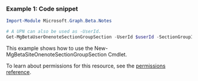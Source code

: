 ### Example 1: Code snippet

```powershell
Import-Module Microsoft.Graph.Beta.Notes

# A UPN can also be used as -UserId.
Get-MgBetaUserOnenoteSectionGroupSection -UserId $userId -SectionGroupId $sectionGroupId
```
This example shows how to use the New-MgBetaSiteOnenoteSectionGroupSection Cmdlet.

To learn about permissions for this resource, see the [permissions reference](/graph/permissions-reference).

